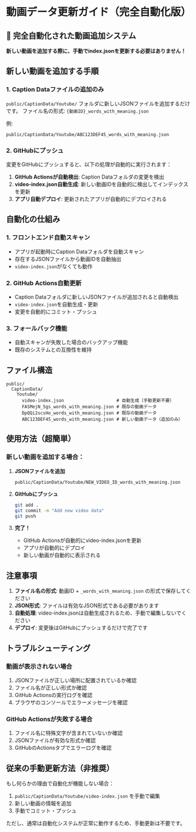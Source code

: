 # 動画データ更新ガイド（完全自動化版）

## 🎉 完全自動化された動画追加システム

**新しい動画を追加する際に、手動でindex.jsonを更新する必要はありません！**

## 新しい動画を追加する手順

### 1. Caption Dataファイルの追加のみ
`public/CaptionData/Youtube/` フォルダに新しいJSONファイルを追加するだけです。
ファイル名の形式: `{動画ID}_words_with_meaning.json`

例:
```
public/CaptionData/Youtube/ABC123DEF45_words_with_meaning.json
```

### 2. GitHubにプッシュ
変更をGitHubにプッシュすると、以下の処理が自動的に実行されます：

1. **GitHub Actionsが自動検出**: Caption Dataフォルダの変更を検出
2. **video-index.json自動生成**: 新しい動画IDを自動的に検出してインデックスを更新
3. **アプリ自動デプロイ**: 更新されたアプリが自動的にデプロイされる

## 自動化の仕組み

### 1. フロントエンド自動スキャン
- アプリが起動時にCaption Dataフォルダを自動スキャン
- 存在するJSONファイルから動画IDを自動抽出
- `video-index.json`がなくても動作

### 2. GitHub Actions自動更新
- Caption Dataフォルダに新しいJSONファイルが追加されると自動検出
- `video-index.json`を自動生成・更新
- 変更を自動的にコミット・プッシュ

### 3. フォールバック機能
- 自動スキャンが失敗した場合のバックアップ機能
- 既存のシステムとの互換性を維持

## ファイル構造

```
public/
  CaptionData/
    Youtube/
      video-index.json                    # 自動生成（手動更新不要）
      FASMejN_5gs_words_with_meaning.json # 既存の動画データ
      DpQQi2scsHo_words_with_meaning.json # 既存の動画データ
      ABC123DEF45_words_with_meaning.json # 新しい動画データ（追加のみ）
```

## 使用方法（超簡単）

### 新しい動画を追加する場合：

1. **JSONファイルを追加**
   ```
   public/CaptionData/Youtube/NEW_VIDEO_ID_words_with_meaning.json
   ```

2. **GitHubにプッシュ**
   ```bash
   git add .
   git commit -m "Add new video data"
   git push
   ```

3. **完了！**
   - GitHub Actionsが自動的にvideo-index.jsonを更新
   - アプリが自動的にデプロイ
   - 新しい動画が自動的に表示される

## 注意事項

1. **ファイル名の形式**: 動画ID + `_words_with_meaning.json` の形式で保存してください
2. **JSON形式**: ファイルは有効なJSON形式である必要があります
3. **自動処理**: video-index.jsonは自動生成されるため、手動で編集しないでください
4. **デプロイ**: 変更後はGitHubにプッシュするだけで完了です

## トラブルシューティング

### 動画が表示されない場合
1. JSONファイルが正しい場所に配置されているか確認
2. ファイル名が正しい形式か確認
3. GitHub Actionsの実行ログを確認
4. ブラウザのコンソールでエラーメッセージを確認

### GitHub Actionsが失敗する場合
1. ファイル名に特殊文字が含まれていないか確認
2. JSONファイルが有効な形式か確認
3. GitHubのActionsタブでエラーログを確認

## 従来の手動更新方法（非推奨）

もし何らかの理由で自動化が機能しない場合：

1. `public/CaptionData/Youtube/video-index.json` を手動で編集
2. 新しい動画の情報を追加
3. 手動でコミット・プッシュ

ただし、通常は自動化システムが正常に動作するため、手動更新は不要です。 